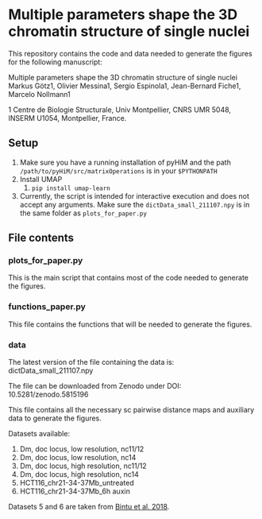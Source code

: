 # Multiple parameters shape the 3D chromatin structure of single nuclei 

This repository contains the code and data needed to generate the figures for the following manuscript:

Multiple parameters shape the 3D chromatin structure of single nuclei 
Markus Götz1, Olivier Messina1, Sergio Espinola1, Jean-Bernard Fiche1, Marcelo Nollmann1

1 Centre de Biologie Structurale, Univ Montpellier, CNRS UMR 5048, INSERM U1054, Montpellier, France.

## Setup

1. Make sure you have a running installation of pyHiM and the path `/path/to/pyHiM/src/matrixOperations` is in your `$PYTHONPATH`
2. Install UMAP
   1. `pip install umap-learn`
3. Currently, the script is intended for interactive execution and does not accept any arguments. Make sure the `dictData_small_211107.npy` is in the same folder as `plots_for_paper.py`

## File contents

### plots_for_paper.py

This is the main script that contains most of the code needed to generate the figures.

### functions_paper.py

This file contains the functions that will be needed to generate the figures.

### data

The latest version of the file containing the data is: dictData_small_211107.npy

The file can be downloaded from Zenodo under DOI: 10.5281/zenodo.5815196

This file contains all the necessary sc pairwise distance maps and auxiliary data to generate the figures.

Datasets available:
1. Dm, doc locus, low resolution, nc11/12
2. Dm, doc locus, low resolution, nc14
3. Dm, doc locus, high resolution, nc11/12
4. Dm, doc locus, high resolution, nc14
5. HCT116_chr21-34-37Mb_untreated
6. HCT116_chr21-34-37Mb_6h auxin

Datasets 5 and 6 are taken from [Bintu et al. 2018](https://doi.org/10.1126/science.aau1783).


